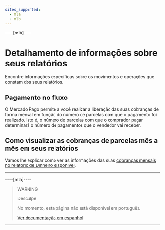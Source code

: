 ```yaml
---
sites_supported:
  - mla
  - mlb
---
```


----[mlb]---- 

# Detalhamento de informações sobre seus relatórios

Encontre informações específicas sobre os movimentos e operações que constam dos seus relatórios.

## Pagamento no fluxo

O Mercado Pago permite a você realizar a liberação das suas cobranças de forma mensal em função do número de parcelas com que o pagamento foi realizado. Isto é, o número de parcelas com que o comprador pagar determinará o número de pagamentos que o vendedor vai receber.

## Como visualizar as cobranças de parcelas mês a mês em seus relatórios

Vamos lhe explicar como ver as informações das suas [cobranças mensais no relatório de Dinheiro disponível](https://www.mercadopago.com.br/developers/pt/guides/reports/extra/pnf-bank).

------------

----[mla]---- 

> WARNING
>
> Desculpe
>
> No momento, esta página não está disponível em português.
>
> [Ver documentação em espanhol](https://www.mercadopago.com.ar/developers/es/guides/reports/extra/reports-information-details/)

------------
